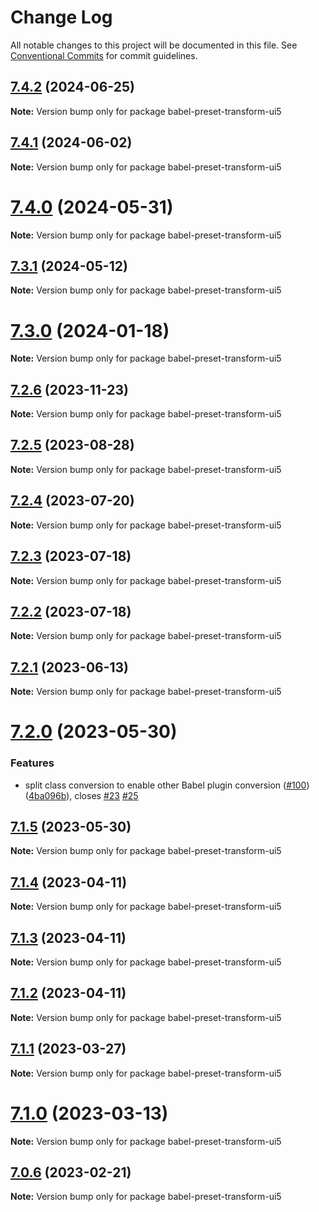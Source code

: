 # Change Log

All notable changes to this project will be documented in this file.
See [Conventional Commits](https://conventionalcommits.org) for commit guidelines.

## [7.4.2](https://github.com/ui5-community/babel-plugin-transform-modules-ui5/compare/v7.4.1...v7.4.2) (2024-06-25)

**Note:** Version bump only for package babel-preset-transform-ui5





## [7.4.1](https://github.com/ui5-community/babel-plugin-transform-modules-ui5/compare/v7.4.0...v7.4.1) (2024-06-02)

**Note:** Version bump only for package babel-preset-transform-ui5





# [7.4.0](https://github.com/ui5-community/babel-plugin-transform-modules-ui5/compare/v7.3.1...v7.4.0) (2024-05-31)

**Note:** Version bump only for package babel-preset-transform-ui5





## [7.3.1](https://github.com/ui5-community/babel-plugin-transform-modules-ui5/compare/v7.3.0...v7.3.1) (2024-05-12)

**Note:** Version bump only for package babel-preset-transform-ui5





# [7.3.0](https://github.com/ui5-community/babel-plugin-transform-modules-ui5/compare/v7.2.6...v7.3.0) (2024-01-18)

**Note:** Version bump only for package babel-preset-transform-ui5





## [7.2.6](https://github.com/ui5-community/babel-plugin-transform-modules-ui5/compare/v7.2.5...v7.2.6) (2023-11-23)

**Note:** Version bump only for package babel-preset-transform-ui5





## [7.2.5](https://github.com/ui5-community/babel-plugin-transform-modules-ui5/compare/v7.2.4...v7.2.5) (2023-08-28)

**Note:** Version bump only for package babel-preset-transform-ui5





## [7.2.4](https://github.com/ui5-community/babel-plugin-transform-modules-ui5/compare/v7.2.3...v7.2.4) (2023-07-20)

**Note:** Version bump only for package babel-preset-transform-ui5





## [7.2.3](https://github.com/ui5-community/babel-plugin-transform-modules-ui5/compare/v7.2.2...v7.2.3) (2023-07-18)

**Note:** Version bump only for package babel-preset-transform-ui5





## [7.2.2](https://github.com/ui5-community/babel-plugin-transform-modules-ui5/compare/v7.2.1...v7.2.2) (2023-07-18)

**Note:** Version bump only for package babel-preset-transform-ui5





## [7.2.1](https://github.com/ui5-community/babel-plugin-transform-modules-ui5/compare/v7.2.0...v7.2.1) (2023-06-13)

**Note:** Version bump only for package babel-preset-transform-ui5





# [7.2.0](https://github.com/ui5-community/babel-plugin-transform-modules-ui5/compare/v7.1.5...v7.2.0) (2023-05-30)


### Features

* split class conversion to enable other Babel plugin conversion ([#100](https://github.com/ui5-community/babel-plugin-transform-modules-ui5/issues/100)) ([4ba096b](https://github.com/ui5-community/babel-plugin-transform-modules-ui5/commit/4ba096b1a24d807cda2fd2f57425f3ab4b91a31b)), closes [#23](https://github.com/ui5-community/babel-plugin-transform-modules-ui5/issues/23) [#25](https://github.com/ui5-community/babel-plugin-transform-modules-ui5/issues/25)





## [7.1.5](https://github.com/ui5-community/babel-plugin-transform-modules-ui5/compare/v7.1.4...v7.1.5) (2023-05-30)

**Note:** Version bump only for package babel-preset-transform-ui5





## [7.1.4](https://github.com/ui5-community/babel-plugin-transform-modules-ui5/compare/v7.1.3...v7.1.4) (2023-04-11)

**Note:** Version bump only for package babel-preset-transform-ui5





## [7.1.3](https://github.com/ui5-community/babel-plugin-transform-modules-ui5/compare/v7.1.2...v7.1.3) (2023-04-11)

**Note:** Version bump only for package babel-preset-transform-ui5





## [7.1.2](https://github.com/ui5-community/babel-plugin-transform-modules-ui5/compare/v7.1.1...v7.1.2) (2023-04-11)

**Note:** Version bump only for package babel-preset-transform-ui5





## [7.1.1](https://github.com/ui5-community/babel-plugin-transform-modules-ui5/compare/v7.1.0...v7.1.1) (2023-03-27)

**Note:** Version bump only for package babel-preset-transform-ui5





# [7.1.0](https://github.com/ui5-community/babel-plugin-transform-modules-ui5/compare/v7.0.6...v7.1.0) (2023-03-13)

**Note:** Version bump only for package babel-preset-transform-ui5





## [7.0.6](https://github.com/ui5-community/babel-plugin-transform-modules-ui5/compare/v7.0.5...v7.0.6) (2023-02-21)

**Note:** Version bump only for package babel-preset-transform-ui5

